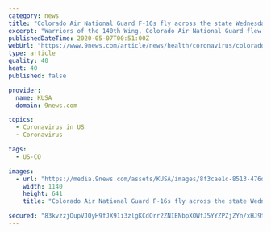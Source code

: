 ```yaml
---
category: news
title: "Colorado Air National Guard F-16s fly across the state Wednesday"
excerpt: "Warriors of the 140th Wing, Colorado Air National Guard flew F-16 Fighting Falcon aircraft around Colorado on Wednesday to salute those fighting on the frontlines of the battle against COVID-19. As part of Operation American Resolve,"
publishedDateTime: 2020-05-07T00:51:00Z
webUrl: "https://www.9news.com/article/news/health/coronavirus/colorado-air-national-guard-will-fly-f-16s-across-state-on-wednesday/73-b11927e1-45e6-4a5a-944e-b40177243762"
type: article
quality: 40
heat: 40
published: false

provider:
  name: KUSA
  domain: 9news.com

topics:
  - Coronavirus in US
  - Coronavirus

tags:
  - US-CO

images:
  - url: "https://media.9news.com/assets/KUSA/images/8f3cae1c-8513-476d-9f10-7fee665315bf/8f3cae1c-8513-476d-9f10-7fee665315bf_1140x641.jpg"
    width: 1140
    height: 641
    title: "Colorado Air National Guard F-16s fly across the state Wednesday"

secured: "83kvzzjOupVJQyH9fJX91i3zlgKCdQrr2ZNIENbpXOWfJ5YYZPZjZYn/xHJ9txhjperJ+wH8K9nuUOZiKWzJR30I2Sqb8Mav9A0Gx5191JxYs+XHURHI9m0eH6F1NywcF+CmkVPnsAziZPRNb+ykN2xyvbcfQwdx5rLFcRbIcNINiv8OvX1yngXlUj9WC+Zq5puLT2y3fMZJP0P5x9VakKHc7LOzMPLi+yFEc3S/iFihR/3ZYKUXEUbYyAHJ+EoOk7g174ISs+iDgiqaEiyxJpqMI2D8COEh0KznziUq6gjtEDOpODgY2XFxOeFwdHJOMvzhgufHaxsAv3ugg42mOgK/xkTi83otWsDy9igr1mGtwGVlxtaNNqQZKM9aYozNSKe9TqNLkK1e6GQat+w/m470x85FVzHkbYxt8UH6Ag+MsTYGqm117uR8fGz0qTtJVReuJTiol7wTDJV/3GwrSB1ZvTRnQ3vNpaL9n10819A=;6p4naNQXQCmkKyjz0s54/w=="
---
```


